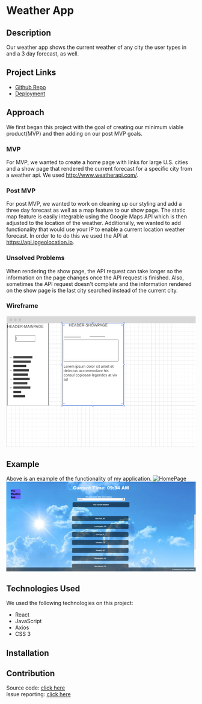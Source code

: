 # Weather App

## Description  

Our weather app shows the current weather of any city the user types in and a 3 day forecast, as well.


## Project Links

* [Github Repo](https://github.com/PaulDSink/Weather-App)
* [Deployment](https://weather-app-sink-hovanec-azizi.herokuapp.com/)

## Approach  

We first began this project with the goal of creating our minimum viable product(MVP) and then adding on our post MVP goals.

### MVP

For MVP, we wanted to create a home page with links for large U.S. cities and a show page that rendered the current forecast for a specific city from a weather api. We used http://www.weatherapi.com/.

### Post MVP  

For post MVP, we wanted to work on cleaning up our styling and add a three day forecast as well as a map feature to our show page. The static map feature is easily integrable using the Google Maps API which is then adjusted to the location of the weather. Additionally, we wanted to add functionality that would use your IP to enable a current location weather forecast. In order to to do this we used the API at https://api.ipgeolocation.io. 

### Unsolved Problems  

When rendering the show page, the API request can take longer so the information on the page changes once the API request is finished. Also, sometimes the API request doesn't complete and the information rendered on the show page is the last city searched instead of the current city.

### Wireframe  
![Wireframe](./wireframe.png)

## Example  

Above is an example of the functionality of my application.
![HomePage](./HomePage1.png)
![HomePage](./HomePage2.png)

## Technologies Used  

We used the following technologies on this project:
* React
* JavaScript
* Axios
* CSS 3

## Installation  

 

## Contribution  

Source code: [click here](https://github.com/PaulDSink/Weather-App)  
Issue reporting: [click here](https://github.com/PaulDSink/Weather-App/issues)